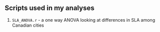 ## Scripts used in my analyses

1. `SLA_ANOVA.r` - a one way ANOVA looking at differences in SLA among Canadian cities
